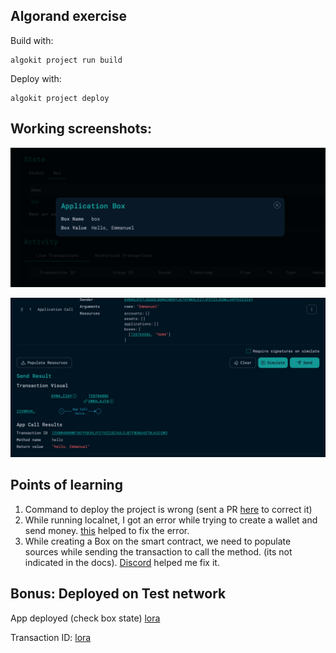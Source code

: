## Algorand exercise

Build with:

```
algokit project run build
```

Deploy with:

```
algokit project deploy
```

## Working screenshots:

![one](./images/1.png)

![two](./images/2.png)


## Points of learning

1. Command to deploy the project is wrong (sent a PR [here](https://github.com/algorandfoundation/docs/pull/1278) to correct it)
2. While running localnet, I got an error while trying to create a wallet and send money. [this](https://github.com/algorandfoundation/algokit-cli/issues/579) helped to fix the error.
3. While creating a Box on the smart contract, we need to populate sources while sending the transaction to call the method. (its not indicated in the docs). [Discord](https://discord.com/channels/491256308461207573/1271207863766880317/threads/1301578731407540328) helped me fix it.

## Bonus: Deployed on Test network

App deployed (check box state)
[lora](https://lora.algokit.io/testnet/application/728704886)

Transaction ID:
[lora](https://lora.algokit.io/testnet/transaction/SFGHL5PS6UP64AMUUG4YISNHGF2BLBLJOHHA7SN4OYEDTUH2NPPQ)
